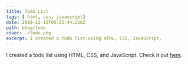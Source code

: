 ```yaml
---
title: Todo List
tags: [ html, css, javascript]
date: 2019-12-15T05:25:44.226Z
path: blog/todo
cover: ./todo.png
excerpt: I created a todo list using HTML, CSS, JavaScript.  
---
```


I created a todo list using HTML, CSS, and JavaScript. Check it out [here](https://antonio98s.github.io/to-do-list/).